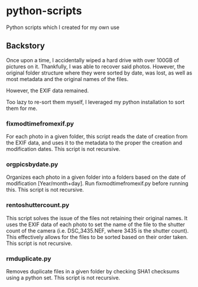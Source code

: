 # python-scripts

Python scripts which I created for my own use

## Backstory

Once upon a time, I accidentally wiped a hard drive with over 100GB of pictures on it. Thankfully, I was able to recover said photos. However, the original folder structure where they were sorted by date, was lost, as well as most metadata and the original names of the files.

However, the EXIF data remained.

Too lazy to re-sort them myself, I leveraged my python installation to sort them for me.

### fixmodtimefromexif.py
For each photo in a given folder, this script reads the date of creation from the EXIF data, and uses it to the metadata to the proper the creation and modification dates. This script is not recursive.

### orgpicsbydate.py
Organizes each photo in a given folder into a folders based on the date of modification [Year/month+day]. Run fixmodtimefromexif.py before running this. This script is not recursive.

### rentoshuttercount.py
This script solves the issue of the files not retaining their original names. It uses the EXIF data of each photo to set the name of the file to the shutter count of the camera (i.e. DSC_3435.NEF, where 3435 is the shutter count). This effectively allows for the files to be sorted based on their order taken. This script is not recursive.

### rmduplicate.py
Removes duplicate files in a given folder by checking SHA1 checksums using a python set. This script is not recursive.
